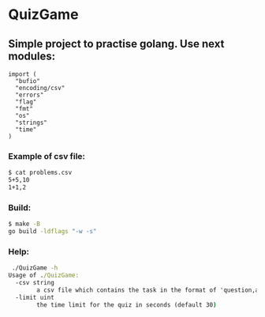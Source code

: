 # QuizGame
## Simple project to practise golang. Use next modules:
```golang
import (
  "bufio"
  "encoding/csv"
  "errors"
  "flag"
  "fmt"
  "os"
  "strings"
  "time"
)
```
### Example of csv file:
```cmd
$ cat problems.csv 
5+5,10
1+1,2
```
### Build:
```cmd
$ make -B
go build -ldflags "-w -s"
```
### Help:
```cmd
 ./QuizGame -h                        
Usage of ./QuizGame:
  -csv string
        a csv file which contains the task in the format of 'question,answer' (default "problems.csv")
  -limit uint
        the time limit for the quiz in seconds (default 30)
```
